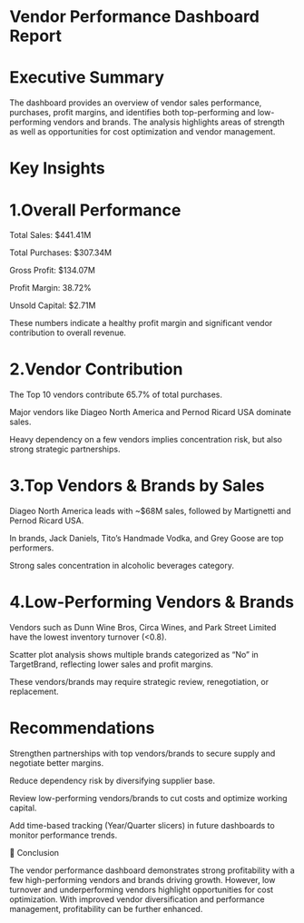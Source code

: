 # Vendor Performance Dashboard Report
 # Executive Summary

The dashboard provides an overview of vendor sales performance, purchases, profit margins, and identifies both top-performing and low-performing vendors and brands. The analysis highlights areas of strength as well as opportunities for cost optimization and vendor management.

# Key Insights

# 1.Overall Performance

Total Sales: $441.41M

Total Purchases: $307.34M

Gross Profit: $134.07M

Profit Margin: 38.72%

Unsold Capital: $2.71M

These numbers indicate a healthy profit margin and significant vendor contribution to overall revenue.

# 2.Vendor Contribution

The Top 10 vendors contribute 65.7% of total purchases.

Major vendors like Diageo North America and Pernod Ricard USA dominate sales.

Heavy dependency on a few vendors implies concentration risk, but also strong strategic partnerships.

# 3.Top Vendors & Brands by Sales

Diageo North America leads with ~$68M sales, followed by Martignetti and Pernod Ricard USA.

In brands, Jack Daniels, Tito’s Handmade Vodka, and Grey Goose are top performers.

Strong sales concentration in alcoholic beverages category.

# 4.Low-Performing Vendors & Brands

Vendors such as Dunn Wine Bros, Circa Wines, and Park Street Limited have the lowest inventory turnover (<0.8).

Scatter plot analysis shows multiple brands categorized as “No” in TargetBrand, reflecting lower sales and profit margins.

These vendors/brands may require strategic review, renegotiation, or replacement.

# Recommendations

Strengthen partnerships with top vendors/brands to secure supply and negotiate better margins.

Reduce dependency risk by diversifying supplier base.

Review low-performing vendors/brands to cut costs and optimize working capital.

Add time-based tracking (Year/Quarter slicers) in future dashboards to monitor performance trends.

🔹 Conclusion

The vendor performance dashboard demonstrates strong profitability with a few high-performing vendors and brands driving growth. However, low turnover and underperforming vendors highlight opportunities for cost optimization. With improved vendor diversification and performance management, profitability can be further enhanced.
